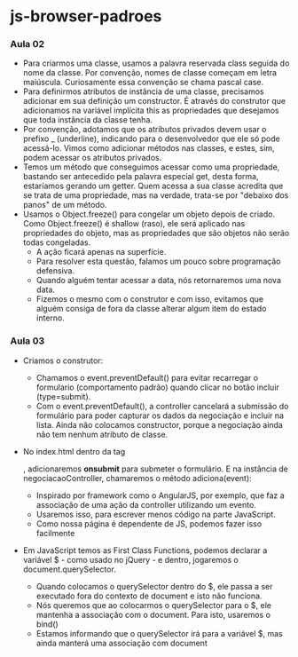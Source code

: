 # js-browser-padroes

### Aula 02

+ Para criarmos uma classe, usamos a palavra reservada class seguida do nome da classe. Por convenção, nomes de classe começam em letra maiúscula. Curiosamente essa convenção se chama pascal case.
+ Para definirmos atributos de instância de uma classe, precisamos adicionar em sua definição um constructor. É através do construtor que adicionamos na variável implícita this as propriedades que desejamos que toda instância da classe tenha.
+ Por convenção, adotamos que os atributos privados devem usar o prefixo _ (underline), indicando para o desenvolvedor que ele só pode acessá-lo. Vimos como adicionar métodos nas classes, e estes, sim, podem acessar os atributos privados.
+ Temos um método que conseguimos acessar como uma propriedade, bastando ser antecedido pela palavra especial get, desta forma, estaríamos gerando um getter. Quem acessa a sua classe acredita que se trata de uma propriedade, mas na verdade, trata-se por "debaixo dos panos" de um método.
+ Usamos o Object.freeze() para congelar um objeto depois de criado. Como Object.freeze() é shallow (raso), ele será aplicado nas propriedades do objeto, mas as propriedades que são objetos não serão todas congeladas.
    + A ação ficará apenas na superfície. 
    + Para resolver esta questão, falamos um pouco sobre programação defensiva. 
    + Quando alguém tentar acessar a data, nós retornaremos uma nova data. 
    + Fizemos o mesmo com o construtor e com isso, evitamos que alguém consiga de fora da classe alterar algum item do estado interno.

### Aula 03

+ Criamos o construtor:
    + Chamamos o event.preventDefault() para evitar recarregar o formulario (comportamento padrão) quando clicar no botão incluir (type=submit). 
    + Com o event.preventDefault(), a controller cancelará a submissão do formulário para poder capturar os dados da negociação e incluir na lista. 
    Ainda não colocamos constructor, porque a negociação ainda não tem nenhum atributo de classe.

+ No index.html dentro da tag <form>, adicionaremos **onsubmit** para submeter o formulário. E na instância de negociacaoController, chamaremos o método adiciona(event):
    + Inspirado por framework como o AngularJS, por exemplo, que faz a associação de uma ação da controller utilizando um evento. 
    + Usaremos isso, para escrever menos código na parte JavaScript. 
    + Como nossa página é dependente de JS, podemos fazer isso facilmente
    
+ Em JavaScript temos as First Class Functions, podemos declarar a variável $ - como usado no jQuery - e dentro, jogaremos o document.querySelector.
    + Quando colocamos o querySelector dentro do $, ele passa a ser executado fora do contexto de document e isto não funciona.
    + Nós queremos que ao colocarmos o querySelector para o $, ele mantenha a associação com o document. Para isto, usaremos o bind()
    + Estamos informando que o querySelector irá para a variável $, mas ainda manterá uma associação com document

